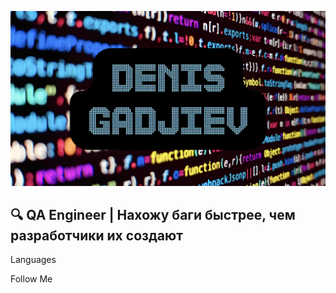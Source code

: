 ![Header](https://github.com/DenisGadjiev/DenisGadjiev/blob/main/assets/9B395089-EF34-4956-B94E-D4C0736C2480.jpeg)

## 🔍 QA Engineer | Нахожу баги быстрее, чем разработчики их создают

Languages

Follow Me
